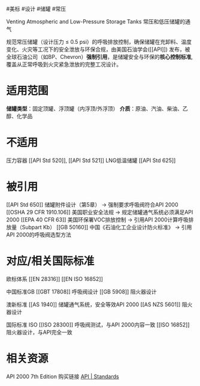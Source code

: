 #美标 #设计 #储罐 #常压 

Venting Atmospheric and Low-Pressure Storage Tanks
常压和低压储罐的通气

规范​​常压储罐（设计压力 ≤ 0.5 psi）​​的呼吸排放控制，确保储罐在​​充卸料、温度变化、火灾​​等工况下的​​安全泄放与环保合规​，由美国石油学会([[API]]) 发布，被全球石油公司（如BP、Chevron）​**​强制引用​**​，是储罐安全与环保的​**​核心控制标准**, 覆盖从正常呼吸到火灾紧急泄放的完整工况设计。

# 适用范围

**储罐类型​**​：固定顶罐、浮顶罐（内浮顶/外浮顶）
**介质​**​：原油、汽油、柴油、乙醇、化学品

# 不适用
压力容器 [[API Std 520]], [[API Std 521]]
LNG低温储罐 [[API Std 625]]

# 被引用

[[API Std 650]] 储罐附件设计（第5章） → 强制要求呼吸阀符合API 2000
[[OSHA 29 CFR 1910.106]] 美国职业安全法规 → 规定储罐通气系统必须满足API 2000
[[EPA 40 CFR 63]] 美国环保署VOC排放控制 → 引用API 2000计算呼吸排放量（Subpart Kb）
[[GB 50160]] 中国《石油化工企业设计防火标准》 → 引用API 2000的呼吸阀选型方法

# 对应/相关国际标准

欧标体系
[[EN 28316]] 
[[EN ISO 16852]]

中国标准GB
[[GBT 17808]] 呼吸阀设计
[[GB 5908]] 阻火器设计

澳新标准
[[AS 1940]] 储罐通气系统，安全等效API 2000
[[AS NZS 5601]] 阻火器设计

国际标准 ISO
[[ISO 28300]] 呼吸阀测试，与API 2000内容一致
[[ISO 16852]] 阻火器设计，与API完全一致


# 相关资源

API 2000 7th Edition 购买链接 [API | Standards](https://www.api.org/products-and-services/standards)